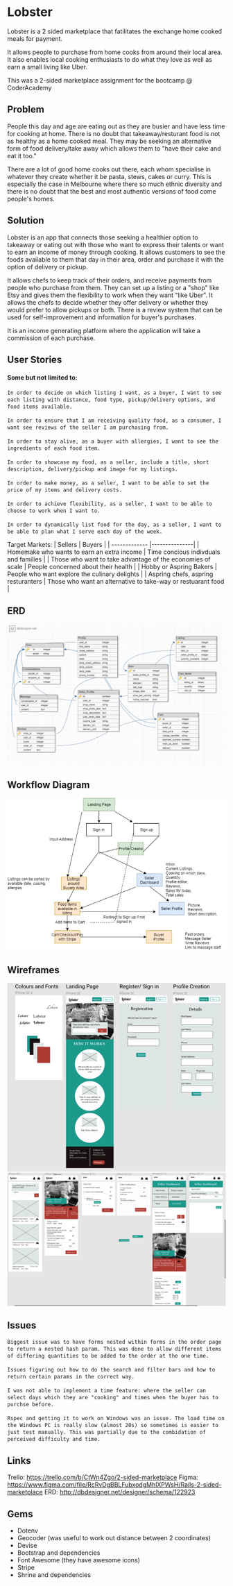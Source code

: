 # Lobster

Lobster is a 2 sided marketplace that fatilitates the exchange home cooked meals for payment.

It allows people to purchase from home cooks from around their local area. It also enables local cooking enthusiasts to do what they love as well as earn a small living like Uber. 

This was a 2-sided marketplace assignment for the bootcamp @ CoderAcademy

## Problem
People this day and age are eating out as they are busier and have less time for cooking at home. There is no doubt that takeaway/resturant food is not as healthy as a home cooked meal. They may be seeking an alternative form of food delivery/take away which allows them to "have their cake and eat it too."

There are a lot of good home cooks out there, each whom specialise in whatever they create whether it be pasta, stews, cakes or curry. This is especially the case in Melbourne where there so much ethnic diversity and there is no doubt that the best and most authentic versions of food come people's homes.

## Solution
Lobster is an app that connects those seeking a healthier option to takeaway or eating out with those who want to express their talents or want to earn an income of money through cooking. It allows customers to see the foods available to them that day in their area, order and purchase it with the option of delivery or pickup.

It allows chefs to keep track of their orders, and receive payments from people who purchase from them. They can set up a listing or a "shop" like Etsy and gives them the flexibility to work when they want "like Uber". It allows the chefs to decide whether they offer delivery or whether they would prefer to allow pickups or both. There is a review system that can be used for self-improvement and information for buyer's purchases.

It is an income generating platform where the application will take a commission of each purchase.

## User Stories
#### Some but not limited to:

    In order to decide on which listing I want, as a buyer, I want to see each listing with distance, food type, pickup/delivery options, and food items available.

    In order to ensure that I am receiving quality food, as a consumer, I want see reviews of the seller I am purchasing from.

    In order to stay alive, as a buyer with allergies, I want to see the ingredients of each food item.

    In order to showcase my food, as a seller, include a title, short description, delivery/pickup and image for my listings.

    In order to make money, as a seller, I want to be able to set the price of my items and delivery costs.

    In order to achieve flexibility, as a seller, I want to be able to choose to work when I want to.

    In order to dynamically list food for the day, as a seller, I want to be able to plan what I serve each day of the week.

Target Markets:
| Sellers       | Buyers        |
| ------------- |---------------|
| Homemake who wants to earn an extra income    | Time concious indivduals and families |
| Those who want to take advantage of the economies of scale  | People concerned about their health      |
| Hobby or Aspring Bakers | People who want explore the culinary delights       |
| Aspring chefs, aspring resturanters | Those who want an alternative to take-way or restuarant food      |

## ERD
![ERD](app/assets/images/erd.png)
## Workflow Diagram
![User Journey](app/assets/images/workflow.jpg)
## Wireframes
![Wireframe Buyer](app/assets/images/Wireframebuyer.png)
![Wireframe Seller](app/assets/images/wireframeseller.png)

## Issues

    Biggest issue was to have forms nested within forms in the order page to return a nested hash param. This was done to allow different items of differing quantities to be added to the order at the one time.

    Issues figuring out how to do the search and filter bars and how to return certain params in the correct way. 

    I was not able to implement a time feature: where the seller can select days which they are "cooking" and times when the buyer has to purchse before. 

    Rspec and getting it to work on Windows was an issue. The load time on the Windows PC is really slow (almost 20s) so sometimes is easier to just test manually. This was partially due to the combidation of perceived difficulty and time.


## Links
Trello: https://trello.com/b/CtWn4Zgo/2-sided-marketplace
Figma: https://www.figma.com/file/RcRvDgBBLFubxodgMhlXPWsH/Rails-2-sided-marketplace
ERD: http://dbdesigner.net/designer/schema/122923

## Gems
* Dotenv
* Geocoder (was useful to work out distance between 2 coordinates)
* Devise
* Bootstrap and dependencies
* Font Awesome (they have awesome icons)
* Stripe
* Shrine and dependencies